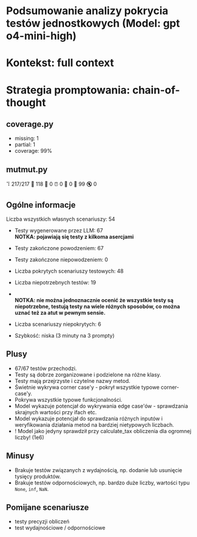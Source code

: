 # Podsumowanie analizy pokrycia testów jednostkowych (Model: gpt o4-mini-high)
# Kontekst: full context
# Strategia promptowania: chain-of-thought

## coverage.py
- missing: 1
- partial: 1
- coverage: 99%

## mutmut.py
⠹ 217/217  🎉 118 🫥 0  ⏰ 0  🤔 0  🙁 99  🔇 0

## Ogólne informacje

Liczba wszystkich własnych scenariuszy: 54

- Testy wygenerowane przez LLM: 67
<br/> <strong>NOTKA: pojawiają się testy z kilkoma asercjami</strong>
- Testy zakończone powodzeniem: 67
- Testy zakończone niepowodzeniem: 0

- Liczba pokrytych scenariuszy testowych: 48
- Liczba niepotrzebnych testów: 19
- <br/> <strong>NOTKA: nie można jednoznacznie ocenić że wszystkie testy są niepotrzebne, testują testy na wiele różnych sposobów, co można uznać też za atut w pewnym sensie.</strong>
- Liczba scenariuszy niepokrytych: 6
- Szybkość: niska (3 minuty na 3 prompty)

## Plusy

- 67/67 testów przechodzi.
- Testy są dobrze zorganizowane i podzielone na różne klasy.
- Testy mają przejrzyste i czytelne nazwy metod.
- Świetnie wykrywa corner case'y - pokrył wszystkie typowe corner-case'y.
- Pokrywa wszystkie typowe funkcjonalności.
- Model wykazuje potencjał do wykrywania edge case'ów - sprawdzania skrajnych wartości przy ifach etc.
- Model wykazuje potencjał do sprawdzania różnych inputów i weryfikowania działania metod na bardziej nietypowych liczbach.
- ! Model jako jedyny sprawdził przy calculate_tax obliczenia dla ogromnej liczby! (1e6) 

## Minusy

- Brakuje testów związanych z wydajnością, np. dodanie lub usunięcie tysięcy produktów.
- Brakuje testów odpornościowych, np. bardzo duże liczby, wartości typu `None`, `inf`, `NaN`.

## Pomijane scenariusze

- testy precyzji obliczeń
- test wydajnościowe / odpornościowe
